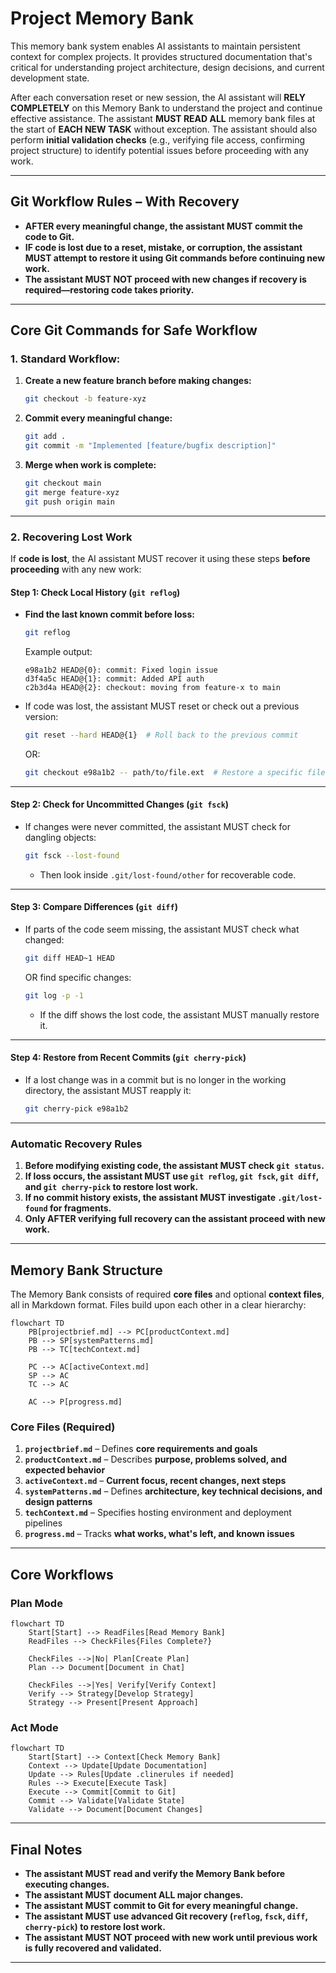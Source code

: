 # Project Memory Bank

This memory bank system enables AI assistants to maintain persistent context for complex projects. It provides structured documentation that's critical for understanding project architecture, design decisions, and current development state.

After each conversation reset or new session, the AI assistant will **RELY COMPLETELY** on this Memory Bank to understand the project and continue effective assistance. The assistant **MUST READ ALL** memory bank files at the start of **EACH NEW TASK** without exception. The assistant should also perform **initial validation checks** (e.g., verifying file access, confirming project structure) to identify potential issues before proceeding with any work.

---

## **Git Workflow Rules – With Recovery**
- **AFTER every meaningful change, the assistant MUST commit the code to Git.**
- **IF code is lost due to a reset, mistake, or corruption, the assistant MUST attempt to restore it using Git commands before continuing new work.**
- **The assistant MUST NOT proceed with new changes if recovery is required—restoring code takes priority.**

---

## **Core Git Commands for Safe Workflow**

### **1. Standard Workflow:**
1. **Create a new feature branch before making changes:**
   ```bash
   git checkout -b feature-xyz
   ```
2. **Commit every meaningful change:**
   ```bash
   git add .
   git commit -m "Implemented [feature/bugfix description]"
   ```
3. **Merge when work is complete:**
   ```bash
   git checkout main
   git merge feature-xyz
   git push origin main
   ```

---

### **2. Recovering Lost Work**

If **code is lost**, the AI assistant MUST recover it using these steps **before proceeding** with any new work:

#### **Step 1: Check Local History (`git reflog`)**
- **Find the last known commit before loss:**
   ```bash
   git reflog
   ```
   Example output:
   ```
   e98a1b2 HEAD@{0}: commit: Fixed login issue
   d3f4a5c HEAD@{1}: commit: Added API auth
   c2b3d4a HEAD@{2}: checkout: moving from feature-x to main
   ```
- If code was lost, the assistant MUST reset or check out a previous version:
   ```bash
   git reset --hard HEAD@{1}  # Roll back to the previous commit
   ```
   OR:
   ```bash
   git checkout e98a1b2 -- path/to/file.ext  # Restore a specific file
   ```

---

#### **Step 2: Check for Uncommitted Changes (`git fsck`)**
- If changes were never committed, the assistant MUST check for dangling objects:
   ```bash
   git fsck --lost-found
   ```
   - Then look inside `.git/lost-found/other` for recoverable code.

---

#### **Step 3: Compare Differences (`git diff`)**
- If parts of the code seem missing, the assistant MUST check what changed:
   ```bash
   git diff HEAD~1 HEAD
   ```
   OR find specific changes:
   ```bash
   git log -p -1
   ```
   - If the diff shows the lost code, the assistant MUST manually restore it.

---

#### **Step 4: Restore from Recent Commits (`git cherry-pick`)**
- If a lost change was in a commit but is no longer in the working directory, the assistant MUST reapply it:
   ```bash
   git cherry-pick e98a1b2
   ```

---

### **Automatic Recovery Rules**
1. **Before modifying existing code, the assistant MUST check `git status`.**
2. **If loss occurs, the assistant MUST use `git reflog`, `git fsck`, `git diff`, and `git cherry-pick` to restore lost work.**
3. **If no commit history exists, the assistant MUST investigate `.git/lost-found` for fragments.**
4. **Only AFTER verifying full recovery can the assistant proceed with new work.**

---

## **Memory Bank Structure**

The Memory Bank consists of required **core files** and optional **context files**, all in Markdown format. Files build upon each other in a clear hierarchy:

```mermaid
flowchart TD
    PB[projectbrief.md] --> PC[productContext.md]
    PB --> SP[systemPatterns.md]
    PB --> TC[techContext.md]
    
    PC --> AC[activeContext.md]
    SP --> AC
    TC --> AC
    
    AC --> P[progress.md]
```

### **Core Files (Required)**
1. **`projectbrief.md`** – Defines **core requirements and goals**  
2. **`productContext.md`** – Describes **purpose, problems solved, and expected behavior**  
3. **`activeContext.md`** – **Current focus, recent changes, next steps**  
4. **`systemPatterns.md`** – Defines **architecture, key technical decisions, and design patterns**  
5. **`techContext.md`** – Specifies hosting environment and deployment pipelines  
6. **`progress.md`** – Tracks **what works, what's left, and known issues**  

---

## **Core Workflows**

### **Plan Mode**
```mermaid
flowchart TD
    Start[Start] --> ReadFiles[Read Memory Bank]
    ReadFiles --> CheckFiles{Files Complete?}
    
    CheckFiles -->|No| Plan[Create Plan]
    Plan --> Document[Document in Chat]
    
    CheckFiles -->|Yes| Verify[Verify Context]
    Verify --> Strategy[Develop Strategy]
    Strategy --> Present[Present Approach]
```

### **Act Mode**
```mermaid
flowchart TD
    Start[Start] --> Context[Check Memory Bank]
    Context --> Update[Update Documentation]
    Update --> Rules[Update .clinerules if needed]
    Rules --> Execute[Execute Task]
    Execute --> Commit[Commit to Git]
    Commit --> Validate[Validate State]
    Validate --> Document[Document Changes]
```

---

## **Final Notes**
- **The assistant MUST read and verify the Memory Bank before executing changes.**
- **The assistant MUST document ALL major changes.**
- **The assistant MUST commit to Git for every meaningful change.**
- **The assistant MUST use advanced Git recovery (`reflog`, `fsck`, `diff`, `cherry-pick`) to restore lost work.**
- **The assistant MUST NOT proceed with new work until previous work is fully recovered and validated.**

---
